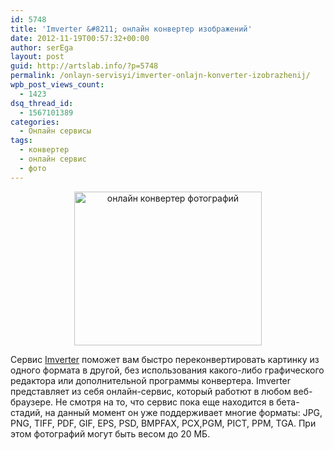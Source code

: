 ```yaml
---
id: 5748
title: 'Imverter &#8211; онлайн конвертер изображений'
date: 2012-11-19T00:57:32+00:00
author: serEga
layout: post
guid: http://artslab.info/?p=5748
permalink: /onlayn-servisyi/imverter-onlajn-konverter-izobrazhenij/
wpb_post_views_count:
  - 1423
dsq_thread_id:
  - 1567101389
categories:
  - Онлайн сервисы
tags:
  - конвертер
  - онлайн сервис
  - фото
---
```

<center>
  <a href="http://img.artslab.info/konverter_kartinok_onlain.png"><img src="http://img.artslab.info/konverter_kartinok_onlain-300x246.png" alt="онлайн конвертер фотографий" title="konverter_kartinok_onlain" width="300" height="246" class="aligncenter size-medium wp-image-5749" srcset="http://img.artslab.info/konverter_kartinok_onlain-300x246.png 300w, http://img.artslab.info/konverter_kartinok_onlain.png 556w" sizes="(max-width: 300px) 100vw, 300px" /></a>
</center>

Сервис [Imverter](http://www.imverter.com/) поможет вам быстро переконвертировать картинку из одного формата в другой, без использования какого-либо графического редактора или дополнительной программы конвертера. Imverter представляет из себя онлайн-сервис, который работют в любом веб-браузере. Не смотря на то, что сервис пока еще находится в бета-стадий, на данный момент он уже поддерживает многие форматы: JPG, PNG, TIFF, PDF, GIF, EPS, PSD, BMPFAX, PCX,PGM, PICT, PPM, TGA. При этом фотографий могут быть весом до 20 МБ.